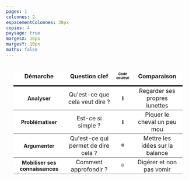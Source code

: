 ```yaml
---
pages: 1
colonnes: 2
espacementColonnes: 30px
copies: 4
paysage: true
margesX: 10px
margesY: 10px
maths: false
---
```


<!-- Vous pouvez modifier comme vous le souhaitez les paramètres ci-dessus et copier-coller ensuite ci-dessous votre Markdown. -->

<style>table{border-spacing:0; padding:20px}table td,table th,table tr{background-color:#fff;border:none}table th{border-bottom:3px solid #000;padding-bottom:15px}table td{border-bottom:1px solid grey; padding:2px 10px}th:nth-of-type(3),td:nth-of-type(3){font-size:0.6em}strong{font-size:0.9em}</style>


|Démarche|Question clef|Code couleur|Comparaison|
|:--:|:--:|:--:|:--:|
|**Analyser**|Qu'est-ce que cela veut dire ?|:large_blue_circle:|Regarder ses propres lunettes|
|**Problématiser**|Est-ce si simple ?|:red_circle:|Piquer le cheval un peu mou|
|**Argumenter**|Qu'est-ce qui permet de dire cela ?|:green_circle:|Mettre les idées sur la balance|
|**Mobiliser ses connaissances**|Comment approfondir ?|:yellow_circle:|Digérer et non pas vomir|

